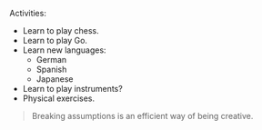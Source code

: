 Activities:
- Learn to play chess.
- Learn to play Go.
- Learn new languages:
  - German
  - Spanish
  - Japanese
- Learn to play instruments?
- Physical exercises.

> Breaking assumptions is an efficient way of being creative.
